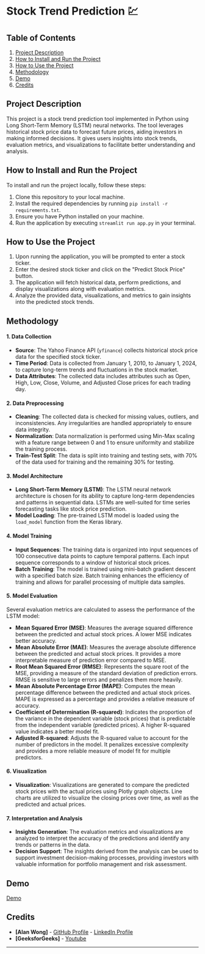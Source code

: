 # Stock Trend Prediction :chart:

## Table of Contents
1. [Project Description](#project-description)
2. [How to Install and Run the Project](#how-to-install-and-run-the-project)
3. [How to Use the Project](#how-to-use-the-project)
4. [Methodology](#methodology)
5. [Demo](#demo)
6. [Credits](#credits)

## Project Description
This project is a stock trend prediction tool implemented in Python using Long Short-Term Memory (LSTM) neural networks. The tool leverages historical stock price data to forecast future prices, aiding investors in making informed decisions. It gives users insights into stock trends, evaluation metrics, and visualizations to facilitate better understanding and analysis.

## How to Install and Run the Project
To install and run the project locally, follow these steps:

1. Clone this repository to your local machine.
2. Install the required dependencies by running `pip install -r requirements.txt`.
3. Ensure you have Python installed on your machine.
4. Run the application by executing `streamlit run app.py` in your terminal.

## How to Use the Project
1. Upon running the application, you will be prompted to enter a stock ticker.
2. Enter the desired stock ticker and click on the "Predict Stock Price" button.
3. The application will fetch historical data, perform predictions, and display visualizations along with evaluation metrics.
4. Analyze the provided data, visualizations, and metrics to gain insights into the predicted stock trends.

## Methodology
#### 1. Data Collection
- **Source**: The Yahoo Finance API (`yfinance`) collects historical stock price data for the specified stock ticker.
- **Time Period**: Data is collected from January 1, 2010, to January 1, 2024, to capture long-term trends and fluctuations in the stock market.
- **Data Attributes**: The collected data includes attributes such as Open, High, Low, Close, Volume, and Adjusted Close prices for each trading day.

#### 2. Data Preprocessing
- **Cleaning**: The collected data is checked for missing values, outliers, and inconsistencies. Any irregularities are handled appropriately to ensure data integrity.
- **Normalization**: Data normalization is performed using Min-Max scaling with a feature range between 0 and 1 to ensure uniformity and stabilize the training process.
- **Train-Test Split**: The data is split into training and testing sets, with 70% of the data used for training and the remaining 30% for testing.

#### 3. Model Architecture
- **Long Short-Term Memory (LSTM)**: The LSTM neural network architecture is chosen for its ability to capture long-term dependencies and patterns in sequential data. LSTMs are well-suited for time series forecasting tasks like stock price prediction.
- **Model Loading**: The pre-trained LSTM model is loaded using the `load_model` function from the Keras library.

#### 4. Model Training
- **Input Sequences**: The training data is organized into input sequences of 100 consecutive data points to capture temporal patterns. Each input sequence corresponds to a window of historical stock prices.
- **Batch Training**: The model is trained using mini-batch gradient descent with a specified batch size. Batch training enhances the efficiency of training and allows for parallel processing of multiple data samples.

#### 5. Model Evaluation
Several evaluation metrics are calculated to assess the performance of the LSTM model:
  - **Mean Squared Error (MSE)**: Measures the average squared difference between the predicted and actual stock prices. A lower MSE indicates better accuracy.
  - **Mean Absolute Error (MAE)**: Measures the average absolute difference between the predicted and actual stock prices. It provides a more interpretable measure of prediction error compared to MSE.
  - **Root Mean Squared Error (RMSE)**: Represents the square root of the MSE, providing a measure of the standard deviation of prediction errors. RMSE is sensitive to large errors and penalizes them more heavily.
  - **Mean Absolute Percentage Error (MAPE)**: Computes the mean percentage difference between the predicted and actual stock prices. MAPE is expressed as a percentage and provides a relative measure of accuracy.
  - **Coefficient of Determination (R-squared)**: Indicates the proportion of the variance in the dependent variable (stock prices) that is predictable from the independent variable (predicted prices). A higher R-squared value indicates a better model fit.
  - **Adjusted R-squared**: Adjusts the R-squared value to account for the number of predictors in the model. It penalizes excessive complexity and provides a more reliable measure of model fit for multiple predictors.
 
#### 6. Visualization
- **Visualization**: Visualizations are generated to compare the predicted stock prices with the actual prices using Plotly graph objects. Line charts are utilized to visualize the closing prices over time, as well as the predicted and actual prices.

#### 7. Interpretation and Analysis
- **Insights Generation**: The evaluation metrics and visualizations are analyzed to interpret the accuracy of the predictions and identify any trends or patterns in the data.
- **Decision Support**: The insights derived from the analysis can be used to support investment decision-making processes, providing investors with valuable information for portfolio management and risk assessment.

## Demo 
[Demo](https://github.com/a338wong/StockTrendPrediction/assets/153765340/a4a845fb-ae97-4cb8-8eaa-1f9a7adc85a3)

## Credits
- **[Alan Wong]** - [GitHub Profile](https://github.com/a338wong) - [LinkedIn Profile](www.linkedin.com/in/a338wong)
- **[GeeksforGeeks]** - [Youtube](https://www.youtube.com/watch?v=s3CnE2tqQdo&list=PLqM7alHXFySExPLJSzpKfKe6JO44Qm0qj&index=11)
  
--- 
